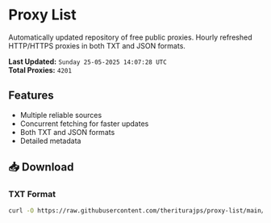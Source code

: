 # Proxy List

Automatically updated repository of free public proxies. Hourly refreshed HTTP/HTTPS proxies in both TXT and JSON formats.

**Last Updated:** `Sunday 25-05-2025 14:07:28 UTC`  
**Total Proxies:** `4201`

## Features
- Multiple reliable sources
- Concurrent fetching for faster updates
- Both TXT and JSON formats
- Detailed metadata

## 📥 Download

### TXT Format
```bash
curl -O https://raw.githubusercontent.com/theriturajps/proxy-list/main/proxies.txt